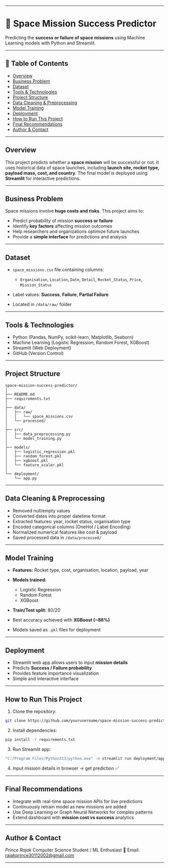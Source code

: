 

---

# 🚀 Space Mission Success Predictor

Predicting the **success or failure of space missions** using Machine Learning models with Python and Streamlit.

---

## 📌 Table of Contents

* <a href="#overview">Overview</a>
* <a href="#business-problem">Business Problem</a>
* <a href="#dataset">Dataset</a>
* <a href="#tools--technologies">Tools & Technologies</a>
* <a href="#project-structure">Project Structure</a>
* <a href="#data-cleaning--preprocessing">Data Cleaning & Preprocessing</a>
* <a href="#model-training">Model Training</a>
* <a href="#deployment">Deployment</a>
* <a href="#how-to-run-this-project">How to Run This Project</a>
* <a href="#final-recommendations">Final Recommendations</a>
* <a href="#author--contact">Author & Contact</a>

---

<h2><a class="anchor" id="overview"></a>Overview</h2>  

This project predicts whether a **space mission** will be successful or not.
It uses historical data of space launches, including **launch site, rocket type, payload mass, cost, and country**.
The final model is deployed using **Streamlit** for interactive predictions.

---

<h2><a class="anchor" id="business-problem"></a>Business Problem</h2>  

Space missions involve **huge costs and risks**. This project aims to:

* Predict probability of mission **success or failure**
* Identify **key factors** affecting mission outcomes
* Help researchers and organizations optimize future launches
* Provide a **simple interface** for predictions and analysis

---

<h2><a class="anchor" id="dataset"></a>Dataset</h2>  

* `space_missions.csv` file containing columns:

  * `Organisation`, `Location`, `Date`, `Detail`, `Rocket_Status`, `Price`, `Mission_Status`
* Label values: **Success**, **Failure**, **Partial Failure**
* Located in `/data/raw/` folder

---

<h2><a class="anchor" id="tools--technologies"></a>Tools & Technologies</h2>  

* Python (Pandas, NumPy, scikit-learn, Matplotlib, Seaborn)
* Machine Learning (Logistic Regression, Random Forest, XGBoost)
* Streamlit (Web Deployment)
* GitHub (Version Control)

---

<h2><a class="anchor" id="project-structure"></a>Project Structure</h2>  

```
space-mission-success-predictor/
│
├── README.md
├── requirements.txt
│
├── data/
│   ├── raw/
│   │   └── space_missions.csv
│   └── processed/
│
├── src/
│   ├── data_preprocessing.py
│   └── model_training.py
│
├── models/
│   ├── logistic_regression.pkl
│   ├── random_forest.pkl
│   ├── xgboost.pkl
│   └── feature_scaler.pkl
│
└── deployment/
    └── app.py
```

---

<h2><a class="anchor" id="data-cleaning--preprocessing"></a>Data Cleaning & Preprocessing</h2>  

* Removed null/empty values
* Converted dates into proper datetime format
* Extracted features: year, rocket status, organisation type
* Encoded categorical columns (OneHot / Label Encoding)
* Normalized numerical features like cost & payload
* Saved processed data in `/data/processed/`

---

<h2><a class="anchor" id="model-training"></a>Model Training</h2>  

* **Features:** Rocket type, cost, organisation, location, payload, year
* **Models trained:**

  * Logistic Regression
  * Random Forest
  * XGBoost
* **Train/Test split:** 80/20
* Best accuracy achieved with **XGBoost (~88%)**
* Models saved as `.pkl` files for deployment

---

<h2><a class="anchor" id="deployment"></a>Deployment</h2>  

* Streamlit web app allows users to input **mission details**
* Predicts **Success / Failure probability**
* Provides feature importance visualization
* Simple and interactive interface

---

<h2><a class="anchor" id="how-to-run-this-project"></a>How to Run This Project</h2>  

1. Clone the repository:

```bash
git clone https://github.com/yourusername/space-mission-success-predictor.git
```

2. Install dependencies:

```bash
pip install -r requirements.txt
```

3. Run Streamlit app:

```bash
"C:/Program Files/Python313/python.exe" -m streamlit run deployment/app.py
```

4. Input mission details in browser → get prediction ✅

---

<h2><a class="anchor" id="final-recommendations"></a>Final Recommendations</h2>  

* Integrate with real-time space mission APIs for live predictions
* Continuously retrain model as new missions are added
* Use Deep Learning or Graph Neural Networks for complex patterns
* Extend dashboard with **mission cost vs success** analytics

---

<h2><a class="anchor" id="author--contact"></a>Author & Contact</h2>  

*Prince Rajak*
Computer Science Student / ML Enthusiast
📧 Email: [rajakprince30112002@gmail.com](mailto:rajakprince30112002@gmail.com)


---


